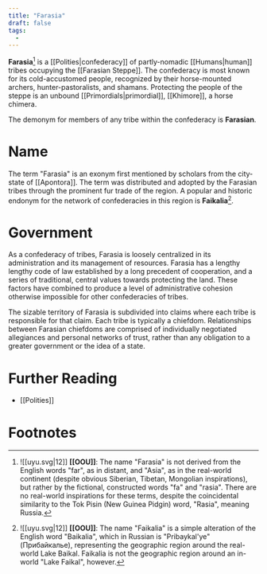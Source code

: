 ```yaml
---
title: "Farasia"
draft: false
tags:
  - 
---
```


**Farasia**[^fara] is a [[Polities|confederacy]] of partly-nomadic [[Humans|human]] tribes occupying the [[Farasian Steppe]]. The confederacy is most known for its cold-accustomed people, recognized by their horse-mounted archers, hunter-pastoralists, and shamans. Protecting the people of the steppe is an unbound [[Primordials|primordial]], [[Khimore]], a horse chimera.

The demonym for members of any tribe within the confederacy is **Farasian**.

# Name
The term "Farasia" is an exonym first mentioned by scholars from the city-state of [[Apontora]]. The term was distributed and adopted by the Farasian tribes through the prominent fur trade of the region. A popular and historic endonym for the network of confederacies in this region is **Faikalia**[^faik].

# Government
As a confederacy of tribes, Farasia is loosely centralized in its administration and its management of resources. Farasia has a lengthy lengthy code of law established by a long precedent of cooperation, and a series of traditional, central values towards protecting the land. These factors have combined to produce a level of administrative cohesion otherwise impossible for other confederacies of tribes.

The sizable territory of Farasia is subdivided into claims where each tribe is responsible for that claim. Each tribe is typically a chiefdom. Relationships between Farasian chiefdoms are comprised of individually negotiated allegiances and personal networks of trust, rather than any obligation to a greater government or the idea of a state. 

# Further Reading
- [[Polities]]

# Footnotes
[^fara]: ![[uyu.svg|12]] **[[OOU]]**: The name "Farasia" is not derived from the English words "far", as in distant, and "Asia", as in the real-world continent (despite obvious Siberian, Tibetan, Mongolian inspirations), but rather by the fictional, constructed words "fa" and "rasia". There are no real-world inspirations for these terms, despite the coincidental similarity to the Tok Pisin (New Guinea Pidgin) word, "Rasia", meaning Russia.

[^faik]: ![[uyu.svg|12]] **[[OOU]]**: The name "Faikalia" is a simple alteration of the English word "Baikalia", which in Russian is "Pribaykal'ye" (Прибайкалье), representing the geographic region around the real-world Lake Baikal. Faikalia is not the geographic region around an in-world "Lake Faikal", however.
